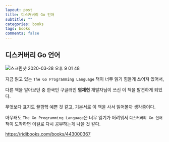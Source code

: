 ```yaml
---
layout: post
title: 디스커버리 Go 언어
subtitle: ""
categories: books
tags: books
comments: false
---
```


## 디스커버리 Go 언어

![스크린샷 2020-03-28 오후 9 01 48](https://user-images.githubusercontent.com/43809168/77822576-5ddb1400-7137-11ea-8764-418ae6bd11d2.png)

지금 읽고 있는 `The Go Programming Language` 책이 너무 읽기 힘들게 쓰어져 있어서,

다른 책을 알아보던 중 한국인 구글러인 **염재현** 개발자님이 쓰신 이 책을 발견하게 되었다.

무엇보다 표지도 끌깜헥 예쁜 것 같고, 기본서로 이 책을 사서 읽어볼까 생각중이다.

아무래도 `The Go Programming Language`은 너무 읽기가 어려워서 `디스커버리 Go 언어` 책이 도착하면 이걸로 다시 공부하는게 나을 것 같다.

https://ridibooks.com/books/443000367
